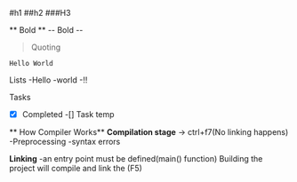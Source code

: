 #h1
##h2
###H3

** Bold **
-- Bold --

>Quoting

```
Hello World

```

Lists
-Hello
-world
-!!


Tasks
-[x] Completed
-[] Task temp



** How Compiler Works** 
**Compilation stage** -> ctrl+f7(No linking happens)
-Preprocessing
-syntax errors

**Linking**
-an entry point must be defined(main() function)
Building the project will compile and  link the (F5)